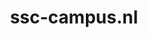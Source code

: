 ---
layout: post
title:  "ssc-campus.nl"
internal_url:  "/data/ssc-campus.nl.html"
categories: dutchgov
---